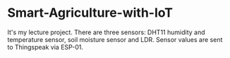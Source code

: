 # Smart-Agriculture-with-IoT
It's my lecture project. There are three sensors: DHT11 humidity and temperature sensor, soil moisture sensor and LDR. Sensor values are sent to Thingspeak via ESP-01.
